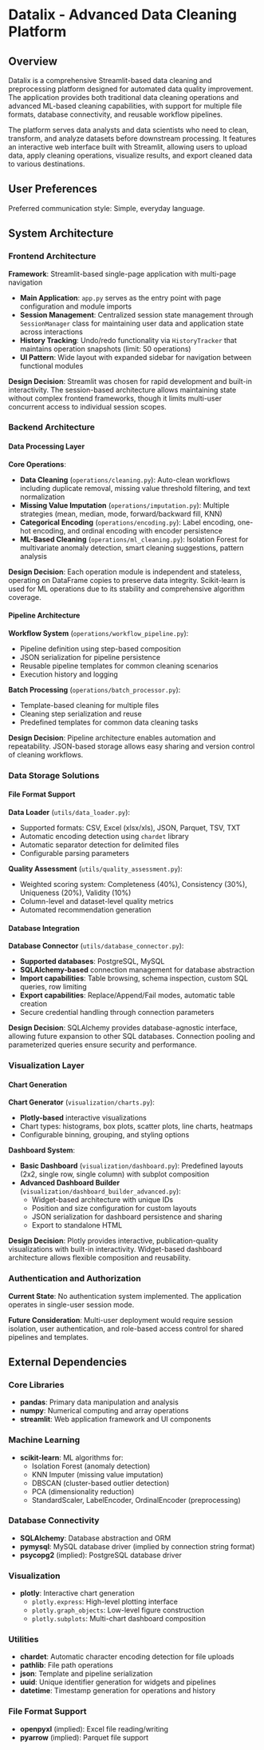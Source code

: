 # Datalix - Advanced Data Cleaning Platform

## Overview

Datalix is a comprehensive Streamlit-based data cleaning and preprocessing platform designed for automated data quality improvement. The application provides both traditional data cleaning operations and advanced ML-based cleaning capabilities, with support for multiple file formats, database connectivity, and reusable workflow pipelines.

The platform serves data analysts and data scientists who need to clean, transform, and analyze datasets before downstream processing. It features an interactive web interface built with Streamlit, allowing users to upload data, apply cleaning operations, visualize results, and export cleaned data to various destinations.

## User Preferences

Preferred communication style: Simple, everyday language.

## System Architecture

### Frontend Architecture
**Framework**: Streamlit-based single-page application with multi-page navigation
- **Main Application**: `app.py` serves as the entry point with page configuration and module imports
- **Session Management**: Centralized session state management through `SessionManager` class for maintaining user data and application state across interactions
- **History Tracking**: Undo/redo functionality via `HistoryTracker` that maintains operation snapshots (limit: 50 operations)
- **UI Pattern**: Wide layout with expanded sidebar for navigation between functional modules

**Design Decision**: Streamlit was chosen for rapid development and built-in interactivity. The session-based architecture allows maintaining state without complex frontend frameworks, though it limits multi-user concurrent access to individual session scopes.

### Backend Architecture

#### Data Processing Layer
**Core Operations**:
- **Data Cleaning** (`operations/cleaning.py`): Auto-clean workflows including duplicate removal, missing value threshold filtering, and text normalization
- **Missing Value Imputation** (`operations/imputation.py`): Multiple strategies (mean, median, mode, forward/backward fill, KNN)
- **Categorical Encoding** (`operations/encoding.py`): Label encoding, one-hot encoding, and ordinal encoding with encoder persistence
- **ML-Based Cleaning** (`operations/ml_cleaning.py`): Isolation Forest for multivariate anomaly detection, smart cleaning suggestions, pattern analysis

**Design Decision**: Each operation module is independent and stateless, operating on DataFrame copies to preserve data integrity. Scikit-learn is used for ML operations due to its stability and comprehensive algorithm coverage.

#### Pipeline Architecture
**Workflow System** (`operations/workflow_pipeline.py`):
- Pipeline definition using step-based composition
- JSON serialization for pipeline persistence
- Reusable pipeline templates for common cleaning scenarios
- Execution history and logging

**Batch Processing** (`operations/batch_processor.py`):
- Template-based cleaning for multiple files
- Cleaning step serialization and reuse
- Predefined templates for common data cleaning tasks

**Design Decision**: Pipeline architecture enables automation and repeatability. JSON-based storage allows easy sharing and version control of cleaning workflows.

### Data Storage Solutions

#### File Format Support
**Data Loader** (`utils/data_loader.py`):
- Supported formats: CSV, Excel (xlsx/xls), JSON, Parquet, TSV, TXT
- Automatic encoding detection using `chardet` library
- Automatic separator detection for delimited files
- Configurable parsing parameters

**Quality Assessment** (`utils/quality_assessment.py`):
- Weighted scoring system: Completeness (40%), Consistency (30%), Uniqueness (20%), Validity (10%)
- Column-level and dataset-level quality metrics
- Automated recommendation generation

#### Database Integration
**Database Connector** (`utils/database_connector.py`):
- **Supported databases**: PostgreSQL, MySQL
- **SQLAlchemy-based** connection management for database abstraction
- **Import capabilities**: Table browsing, schema inspection, custom SQL queries, row limiting
- **Export capabilities**: Replace/Append/Fail modes, automatic table creation
- Secure credential handling through connection parameters

**Design Decision**: SQLAlchemy provides database-agnostic interface, allowing future expansion to other SQL databases. Connection pooling and parameterized queries ensure security and performance.

### Visualization Layer

#### Chart Generation
**Chart Generator** (`visualization/charts.py`):
- **Plotly-based** interactive visualizations
- Chart types: histograms, box plots, scatter plots, line charts, heatmaps
- Configurable binning, grouping, and styling options

**Dashboard System**:
- **Basic Dashboard** (`visualization/dashboard.py`): Predefined layouts (2x2, single row, single column) with subplot composition
- **Advanced Dashboard Builder** (`visualization/dashboard_builder_advanced.py`): 
  - Widget-based architecture with unique IDs
  - Position and size configuration for custom layouts
  - JSON serialization for dashboard persistence and sharing
  - Export to standalone HTML

**Design Decision**: Plotly provides interactive, publication-quality visualizations with built-in interactivity. Widget-based dashboard architecture allows flexible composition and reusability.

### Authentication and Authorization
**Current State**: No authentication system implemented. The application operates in single-user session mode.

**Future Consideration**: Multi-user deployment would require session isolation, user authentication, and role-based access control for shared pipelines and templates.

## External Dependencies

### Core Libraries
- **pandas**: Primary data manipulation and analysis
- **numpy**: Numerical computing and array operations
- **streamlit**: Web application framework and UI components

### Machine Learning
- **scikit-learn**: ML algorithms for:
  - Isolation Forest (anomaly detection)
  - KNN Imputer (missing value imputation)
  - DBSCAN (cluster-based outlier detection)
  - PCA (dimensionality reduction)
  - StandardScaler, LabelEncoder, OrdinalEncoder (preprocessing)

### Database Connectivity
- **SQLAlchemy**: Database abstraction and ORM
- **pymysql**: MySQL database driver (implied by connection string format)
- **psycopg2** (implied): PostgreSQL database driver

### Visualization
- **plotly**: Interactive chart generation
  - `plotly.express`: High-level plotting interface
  - `plotly.graph_objects`: Low-level figure construction
  - `plotly.subplots`: Multi-chart dashboard composition

### Utilities
- **chardet**: Automatic character encoding detection for file uploads
- **pathlib**: File path operations
- **json**: Template and pipeline serialization
- **uuid**: Unique identifier generation for widgets and pipelines
- **datetime**: Timestamp generation for operations and history

### File Format Support
- **openpyxl** (implied): Excel file reading/writing
- **pyarrow** (implied): Parquet file support
